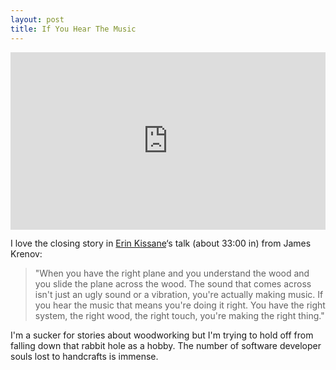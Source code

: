```yaml
---
layout: post
title: If You Hear The Music
---
```


<div style="padding:56.25% 0 0 0;position:relative;"><iframe src="https://player.vimeo.com/video/38458933?byline=0" style="position:absolute;top:0;left:0;width:100%;height:100%;" frameborder="0" allow="autoplay; fullscreen" allowfullscreen></iframe></div><script src="https://player.vimeo.com/api/player.js"></script>

I love the closing story in [Erin Kissane](https://incisive.nu)‘s talk (about 33:00 in) from James Krenov:

> "When you have the right plane and you understand the wood and you slide the plane across the wood. The sound that comes across isn't just an ugly sound or a vibration, you're actually making music.
If you hear the music that means you're doing it right. You have the right system, the right wood, the right touch, you're making the right thing."

I'm a sucker for stories about woodworking but I'm trying to hold off from falling down that rabbit hole as a hobby. The number of software developer souls lost to handcrafts is immense.
